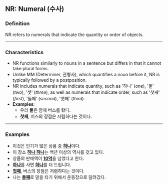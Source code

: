 ## NR: Numeral (수사)

### Definition
NR refers to numerals that indicate the quantity or order of objects.

---

### Characteristics
- NR functions similarly to nouns in a sentence but differs in that it cannot take plural forms.
- Unlike MM (Determiner, 관형사), which quantifies a noun before it, NR is typically followed by a postposition.
- NR includes numerals that indicate quantity, such as '하나' (*one*), '둘' (*two*), '셋' (*three*), as well as numerals that indicate order, such as '첫째' (*first*), '둘째' (*second*), '셋째' (*third*).
- **Examples**:
    - 우리 **둘**은 함께 버스를 탔다.
    - **첫째**, 버스의 장점은 저렴하다는 것이다.

---

### Examples
- 이것은 인기가 많은 상품 중 <ins>**하나**</ins>이다.
- 이 장소 <ins>**하나 하나**</ins>는 백년 이상의 역사를 갖고 있다.
- 상품의 판매액이 <ins>**10억**</ins>을 넘었다고 한다.
- <ins>**하나**</ins>를 사면 <ins>**하나**</ins>를 더 드립니다.
- <ins>**첫째**</ins>, 버스의 장점은 저렴하다는 것이다.
- 나는 <ins>**둘째**</ins>로 말을 타기 위해서 운동장으로 달려갔다.